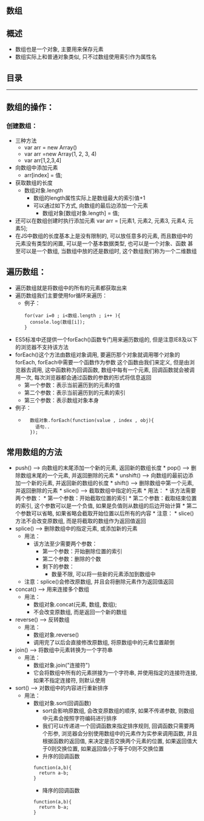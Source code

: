 ## 数组
## 概述
* 数组也是一个对象, 主要用来保存元素
* 数组实际上和普通对象类似, 只不过数组使用索引作为属性名
## 目录
[](#)
***

## 数组的操作：
### 创建数组：
* 三种方法
  * var arr = new Array()
  * var arr =new Array(1, 2, 3, 4)
  * var arr[1,2,3,4]
* 向数组中添加元素
  * arr[index] = 值;
* 获取数组的长度
  * 数组对象.length
    * 数组的length属性实际上是数组最大的索引值+1
    * 可以通过如下方式, 向数组的最后边添加一个元素
      * 数组对象[数组对象.length] = 值;
* 还可以在数组创建时执行添加元素
  var arr = [元素1, 元素2, 元素3, 元素4, 元素5];
* 在JS中数组的长度基本上是没有限制的, 可以放任意多的元素, 
  而且数组中的元素没有类型的闲置, 可以是一个基本数据类型, 也可以是一个对象、函数
    甚至可以是一个数组, 当数组中放的还是数组时, 这个数组我们称为一个二维数组
## 遍历数组：
  * 遍历数组就是将数组中的所有的元素都获取出来
  * 遍历数组我们主要使用for循环来遍历：
    * 例子：
      ```
      for(var i=0 ; i<数组.length ; i++ ){
        console.log(数组[i]);
      }
      ```
  * ES5标准中还提供一个forEach()函数专门用来遍历数组的, 但是注意IE8及以下的浏览器不支持该方法
  * forEach()这个方法由数组对象调用, 要遍历那个对象就调用哪个对象的forEach, forEach中需要一个函数作为参数
    这个函数由我们来定义, 但是由浏览器去调用, 这中函数称为回调函数, 
      数组中每有一个元素, 回调函数就会被调用一次, 每次浏览器都会通过函数的参数的形式将信息返回
      * 第一个参数：表示当前遍历到的元素的值
      * 第二个参数：表示当前遍历到的元素的索引
      * 第三个参数：表示数组对象本身
  * 例子：
    * ```
        数组对象.forEach(function(value , index , obj){
          语句..
        });
      ```
## 常用数组的方法
* push() --> 向数组的末尾添加一个新的元素, 返回新的数组长度
		* pop() --> 删除数组末尾的一个元素, 并返回删除的元素
		* unshift() --> 向数组的最前边添加一个新的元素, 并返回新的数组的长度
		* shift() --> 删除数组中第一个元素, 并返回删除的元素
		* slice() --> 截取数组中指定的元素
			* 用法：
				* 该方法需要两个参数：
					* 第一个参数：开始截取位置的索引
					* 第二个参数：截取结束位置的索引, 这个参数可以是一个负值, 如果是负值则从数组的后边开始计算
						* 第二个参数可以省略, 如果省略会截取开始位置以后所有的内容
			* 注意：
				* slice()方法不会改变原数组, 而是将截取的数组作为返回值返回
* splice() --> 删除数组中的指定元素, 或添加新的元素
  * 用法：
    * 该方法至少需要两个参数：
      * 第一个参数：开始删除位置的索引
      * 第二个参数：删除的个数
      * 剩下的参数：
        * 数量不限, 可以将一些新的元素添加到数组中
  * 注意：splice()会修改原数组, 并且会将删除元素作为返回值返回
* concat() --> 用来连接多个数组
  * 用法：
    * 数组对象.concat(元素, 数组, 数组);
    * 不会改变原数组, 而是返回一个新的数组
* reverse() --> 反转数组
  * 用法：
    * 数组对象.reverse()
    * 调用完了以后会直接修改原数组, 将原数组中的元素位置颠倒
* join() --> 将数组中元素转换为一个字符串
  * 用法：
    * 数组对象.join("连接符")
    * 它会将数组中所有的元素拼接为一个字符串, 并使用指定的连接符连接, 如果不指定连接符, 则默认使用
* sort() --> 对数组中的内容进行重新排序
  * 用法：
    * 数组对象.sort(回调函数)
      * sort会影响原数组, 会改变原数组的顺序, 如果不传递参数, 则数组中元素会按照字符编码进行排序
      * 我们可以传递进一个回调函数来指定排序规则, 
      回调函数只需要两个形参, 浏览器会分别使用数组中的元素作为实参来调用函数, 
        并且根据函数的返回值, 来决定是否交换两个元素的位置, 
          如果返回值大于0则交换位置, 如果返回值小于等于0则不交换位置
      * 升序的回调函数
      ```
      function(a,b){
        return a-b;
      }
      ```
      * 降序的回调函数
      ```
      function(a,b){
        return b-a;
      }
      ```
      
      
      
      
      
      
      
      
      
      
      
      
      
      
      
      
      
      
      
      